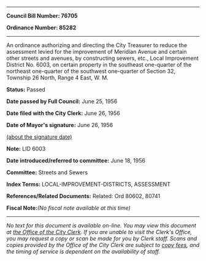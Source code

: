 

********

**Council Bill Number: 76705**
   
**Ordinance Number: 85282**
********

 An ordinance authorizing and directing the City Treasurer to reduce the assessment levied for the improvement of Meridian Avenue and certain other streets and avenues, by constructing sewers, etc., Local Improvement District No. 6003, on certain property in the southeast one-quarter of the northeast one-quarter of the southwest one-quarter of Section 32, Township 26 North, Range 4 East, W. M.

**Status:** Passed
   
**Date passed by Full Council:** June 25, 1956
   
**Date filed with the City Clerk:** June 26, 1956
   
**Date of Mayor's signature:** June 26, 1956
   
[(about the signature date)](/~public/approvaldate.htm)
   
   
**Note:** LID 6003

   
**Date introduced/referred to committee:** June 18, 1956
   
**Committee:** Streets and Sewers
   
   
**Index Terms:** LOCAL-IMPROVEMENT-DISTRICTS, ASSESSMENT

**References/Related Documents:** Related: Ord 80602, 80741

**Fiscal Note:**_(No fiscal note available at this time)_
********

_No text for this document is available on-line. You may view this document at [the Office of the City Clerk](http://www.seattle.gov/leg/clerk/contactUs.htm). If you are unable to visit the Clerk's Office, you may request a copy or scan be made for you by Clerk staff. Scans and copies provided by the Office of the City Clerk are subject to [copy fees](http://clerk.seattle.gov/~public/clerkfees.htm), and the timing of service is dependent on the availability of staff._


